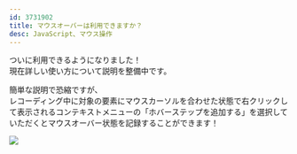 ```yaml
---
id: 3731902
title: マウスオーバーは利用できますか？
desc: JavaScript、マウス操作
---
```


ついに利用できるようになりました！<br>現在詳しい使い方について説明を整備中です。

簡単な説明で恐縮ですが、<br>レコーディング中に対象の要素にマウスカーソルを合わせた状態で右クリックして表示されるコンテキストメニューの「ホバーステップを追加する」を選択していただくとマウスオーバー状態を記録することができます！

![](https://downloads.intercomcdn.com/i/o/197356732/7786a9274fdd4d9a6716f314/%E3%82%B9%E3%82%AF%E3%83%AA%E3%83%BC%E3%83%B3%E3%82%B7%E3%83%A7%E3%83%83%E3%83%88+2020-04-01+10.27.11.png)